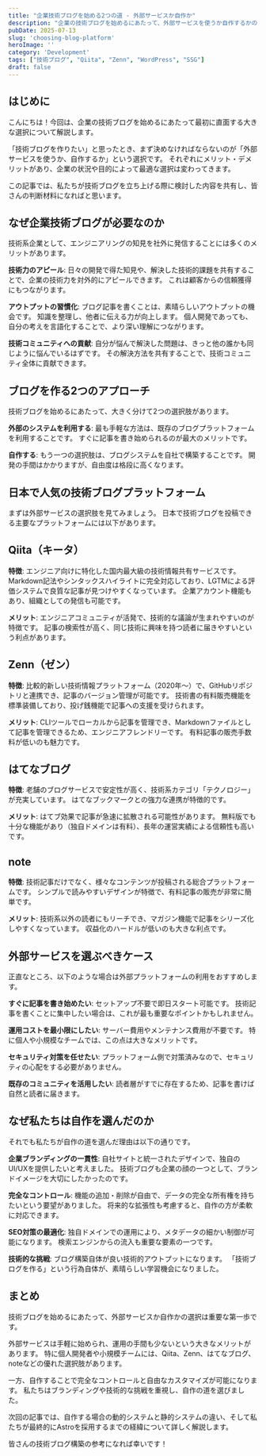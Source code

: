 ```yaml
---
title: "企業技術ブログを始める2つの道 - 外部サービスか自作か"
description: "企業の技術ブログを始めるにあたって、外部サービスを使うか自作するかの選択について詳しく解説します。QiitaやZennなどの外部プラットフォームと、自作する場合の動的・静的システムの違いを比較します。"
pubDate: 2025-07-13
slug: 'choosing-blog-platform'
heroImage: ''
category: 'Development'
tags: ["技術ブログ", "Qiita", "Zenn", "WordPress", "SSG"]
draft: false
---
```


## はじめに

こんにちは！今回は、企業の技術ブログを始めるにあたって最初に直面する大きな選択について解説します。

「技術ブログを作りたい」と思ったとき、まず決めなければならないのが「外部サービスを使うか、自作するか」という選択です。
それぞれにメリット・デメリットがあり、企業の状況や目的によって最適な選択は変わってきます。

この記事では、私たちが技術ブログを立ち上げる際に検討した内容を共有し、皆さんの判断材料になればと思います。

## なぜ企業技術ブログが必要なのか

技術系企業として、エンジニアリングの知見を社外に発信することには多くのメリットがあります。

**技術力のアピール**: 日々の開発で得た知見や、解決した技術的課題を共有することで、企業の技術力を対外的にアピールできます。
これは顧客からの信頼獲得にもつながります。

**アウトプットの習慣化**: ブログ記事を書くことは、素晴らしいアウトプットの機会です。
知識を整理し、他者に伝える力が向上します。
個人開発であっても、自分の考えを言語化することで、より深い理解につながります。

**技術コミュニティへの貢献**: 自分が悩んで解決した問題は、きっと他の誰かも同じように悩んでいるはずです。
その解決方法を共有することで、技術コミュニティ全体に貢献できます。

## ブログを作る2つのアプローチ

技術ブログを始めるにあたって、大きく分けて2つの選択肢があります。

**外部のシステムを利用する**: 最も手軽な方法は、既存のブログプラットフォームを利用することです。
すぐに記事を書き始められるのが最大のメリットです。

**自作する**: もう一つの選択肢は、ブログシステムを自社で構築することです。
開発の手間はかかりますが、自由度は格段に高くなります。

## 日本で人気の技術ブログプラットフォーム

まずは外部サービスの選択肢を見てみましょう。
日本で技術ブログを投稿できる主要なプラットフォームには以下があります。

## Qiita（キータ）

**特徴**: エンジニア向けに特化した国内最大級の技術情報共有サービスです。
Markdown記法やシンタックスハイライトに完全対応しており、LGTMによる評価システムで良質な記事が見つけやすくなっています。
企業アカウント機能もあり、組織としての発信も可能です。

**メリット**: エンジニアコミュニティが活発で、技術的な議論が生まれやすいのが特徴です。
記事の検索性が高く、同じ技術に興味を持つ読者に届きやすいという利点があります。

## Zenn（ゼン）

**特徴**: 比較的新しい技術情報プラットフォーム（2020年〜）で、GitHubリポジトリと連携でき、記事のバージョン管理が可能です。
技術書の有料販売機能を標準装備しており、投げ銭機能で記事への支援を受けられます。

**メリット**: CLIツールでローカルから記事を管理でき、Markdownファイルとして記事を管理できるため、エンジニアフレンドリーです。
有料記事の販売手数料が低いのも魅力です。

## はてなブログ

**特徴**: 老舗のブログサービスで安定性が高く、技術系カテゴリ「テクノロジー」が充実しています。
はてなブックマークとの強力な連携が特徴的です。

**メリット**: はてブ効果で記事が急速に拡散される可能性があります。
無料版でも十分な機能があり（独自ドメインは有料）、長年の運営実績による信頼性も高いです。

## note

**特徴**: 技術記事だけでなく、様々なコンテンツが投稿される総合プラットフォームです。
シンプルで読みやすいデザインが特徴で、有料記事の販売が非常に簡単です。

**メリット**: 技術系以外の読者にもリーチでき、マガジン機能で記事をシリーズ化しやすくなっています。
収益化のハードルが低いのも大きな利点です。

## 外部サービスを選ぶべきケース

正直なところ、以下のような場合は外部プラットフォームの利用をおすすめします。

**すぐに記事を書き始めたい**: セットアップ不要で即日スタート可能です。
技術記事を書くことに集中したい場合は、これが最も重要なポイントかもしれません。

**運用コストを最小限にしたい**: サーバー費用やメンテナンス費用が不要です。
特に個人や小規模なチームでは、この点は大きなメリットです。

**セキュリティ対策を任せたい**: プラットフォーム側で対策済みなので、セキュリティの心配をする必要がありません。

**既存のコミュニティを活用したい**: 読者層がすでに存在するため、記事を書けば自然と読者に届きます。

## なぜ私たちは自作を選んだのか

それでも私たちが自作の道を選んだ理由は以下の通りです。

**企業ブランディングの一貫性**: 自社サイトと統一されたデザインで、独自のUI/UXを提供したいと考えました。
技術ブログも企業の顔の一つとして、ブランドイメージを大切にしたかったのです。

**完全なコントロール**: 機能の追加・削除が自由で、データの完全な所有権を持ちたいという要望がありました。
将来的な拡張性も考慮すると、自作の方が柔軟に対応できます。

**SEO対策の最適化**: 独自ドメインでの運用により、メタデータの細かい制御が可能になります。
検索エンジンからの流入も重要な要素の一つです。

**技術的な挑戦**: ブログ構築自体が良い技術的アウトプットになります。
「技術ブログを作る」という行為自体が、素晴らしい学習機会になりました。

## まとめ

技術ブログを始めるにあたって、外部サービスか自作かの選択は重要な第一歩です。

外部サービスは手軽に始められ、運用の手間も少ないという大きなメリットがあります。
特に個人開発者や小規模チームには、Qiita、Zenn、はてなブログ、noteなどの優れた選択肢があります。

一方、自作することで完全なコントロールと自由なカスタマイズが可能になります。
私たちはブランディングや技術的な挑戦を重視し、自作の道を選びました。

次回の記事では、自作する場合の動的システムと静的システムの違い、そして私たちが最終的にAstroを採用するまでの経緯について詳しく解説します。

皆さんの技術ブログ構築の参考になれば幸いです！